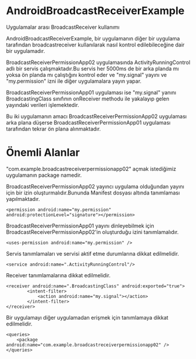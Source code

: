 # AndroidBroadcastReceiverExample
Uygulamalar arası BroadcastReceiver kullanımı

AndroidBroadcastReceiverExample, bir uygulamanın diğer bir uygulama tarafından broadcastreceiver kullanılarak nasıl kontrol edilebileceğine dair bir uygulamadır.

BroadcastReceiverPermissionApp02 uygulamasında ActivityRunningControl adlı bir servis çalışmaktadır.Bu servis her 5000ms de bir arka planda mı yoksa ön planda mı çalıştığını kontrol eder ve "my.signal" yayını ve "my.permission" izni ile diğer uygulamalara yayın yapar.

BroadcastReceiverPermissionApp01 uygulaması ise "my.signal" yanını BroadcastingClass sınıfının onReceiver methodu ile yakalayıp gelen yayındaki verileri işlemektedir.

Bu iki uygulamanın amacı BroadcastReceiverPermissionApp02 uygulaması arka plana düşerse BroadcastReceiverPermissionApp01 uygulaması tarafından tekrar ön plana alınmaktadır.

# Önemli Alanlar #

"com.example.broadcastreceiverpermissionapp02" açmak istediğimiz uygulamanın package namedir.

BroadcastReceiverPermissionApp02  yayıncı uygulama olduğundan yayını için bir izin oluşturmalıdır.Bununda Manifest dosyası altında tanımlaması yapılmaktadır.

	<permission android:name="my.permission" android:protectionLevel="signature"></permission>
   
BroadcastReceiverPermissionApp01 yayını dinleyebilmek için BroadcastReceiverPermissionApp02'in oluşturduğu izini tanımlamalıdır.

	<uses-permission android:name="my.permission" />
    
   
Servis tanımlamaları ve servisi aktif etme durumlarına dikkat edilmelidir.

	<service android:name=".ActivityRunningControl"/>
  
Receiver tanımlamalarına dikkat edilmelidir.

	<receiver android:name=".BroadcastingClass" android:exported="true">
			<intent-filter>
				<action android:name="my.signal"></action>
			</intent-filter>
	</receiver>
   
   
Bir uygulamayı diğer uygulamadan erişmek için tanımlamaya dikkat edilmelidir.

	<queries>
		<package android:name="com.example.broadcastreceiverpermissionapp02" />
	</queries>
   
   
   
   
  

	
